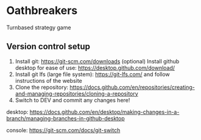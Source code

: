 # Oathbreakers
Turnbased strategy game

## Version control setup

1) Install git: https://git-scm.com/downloads
(optional) Install github desktop for ease of use: https://desktop.github.com/download/
2) Install git lfs (large file system): https://git-lfs.com/ and follow instructions of the website
3) Clone the repository: https://docs.github.com/en/repositories/creating-and-managing-repositories/cloning-a-repository
4) Switch to DEV and commit any changes here!

desktop: https://docs.github.com/en/desktop/making-changes-in-a-branch/managing-branches-in-github-desktop

console: https://git-scm.com/docs/git-switch
